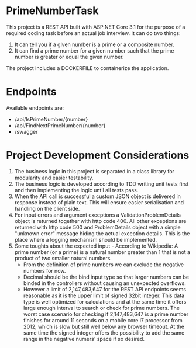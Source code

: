 # PrimeNumberTask

This project is a REST API built with ASP.NET Core 3.1 for the purpose of a required coding task before an actual job interview. It can do two things:
1. It can tell you if a given number is a prime or a composite number.
2. It can find a prime number for a given number such that the prime number is greater or equal the given number.

The project includes a DOCKERFILE to containerize the application.

# Endpoints

Available endpoints are:
- /api/IsPrimeNumber/{number}
- /api/FindNextPrimeNumber/{number}
- /swagger

# Project Development Considerations

1. The business logic in this project is separated in a class library for modularity and easier testability.
2. The business logic is developed according to TDD writing unit tests first and then implementing the logic until all tests pass.
3. When the API call is successful a custom JSON object is delivered in response instead of plain text. This will ensure easier serialisation and handling on the client side.
4. For input errors and argument exceptions a ValidationProblemDetails object is returned together with http code 400. All other exceptions are returned with http code 500
and ProblemDetails object with a simple "unknown error" message hiding the actual exception details. This is the place where a logging mechanism should be implemented.
5. Some toughts about the expected input - According to Wikipedia: A prime number (or a prime) is a natural number greater than 1 that is not a product of two smaller 
natural numbers.
   - From the definition of prime numbers we can exclude the negative numbers for now.
   - Decimal should be the bind input type so that larger numbers can be binded in the controllers without causing an unexpected overflows.
   - However a limit of 2,147,483,647 for the REST API endpoints seems reasonable as it is the upper limit of signed 32bit integer. This data type is well optimized for calculations and at the same time it offers large enough interval to search or check for prime numbers. 
	The worst case scenario for checking if 2,147,483,647 is a prime number finishes for around 11 seconds on a mobile core i7 processor from 2012,
	which is slow but still well below any browser timeout.
	At the same time the signed integer offers the possibility to add the same range in the negative numers' space if so desired.
